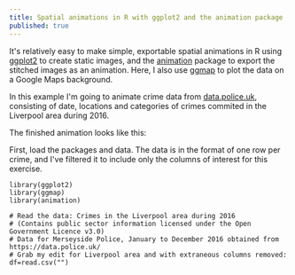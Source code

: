 ```yaml
---
title: Spatial animations in R with ggplot2 and the animation package
published: true
---
```


It's relatively easy to make simple, exportable spatial animations in R using [ggplot2](http://ggplot2.org/) to create static images, and the [animation](https://cran.r-project.org/web/packages/animation/index.html) package to export the stitched images as an animation. Here, I also use [ggmap](https://cran.r-project.org/web/packages/ggmap/index.html) to plot the data on a Google Maps background.  

In this example I'm going to animate crime data from [data.police.uk](https://data.police.uk/), consisting of date, locations and categories of crimes commited in the Liverpool area during 2016.

The finished animation looks like this:

First, load the packages and data. The data is in the format of one row per crime, and I've filtered it to include only the columns of interest for this exercise.  

```
library(ggplot2)
library(ggmap)
library(animation)

# Read the data: Crimes in the Liverpool area during 2016 
# (Contains public sector information licensed under the Open Government Licence v3.0)
# Data for Merseyside Police, January to December 2016 obtained from https://data.police.uk/
# Grab my edit for Liverpool area and with extraneous columns removed:
df=read.csv("")
```